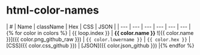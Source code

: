 
# html-color-names

| # | Name | className | Hex | CSS | JSON |
| --- | --- | --- | --- | --- | --- |{% for color in colors %}
| {{ loop.index }} | **{{ color.name }}** ![{{ color.name }}]({{ color.png_github_raw }}) | `{{ color.lowername }}` | `{{ color.hex }}` | [CSS]({{ color.css_github }}) | [JSON]({{ color.json_github }}) |{% endfor %}


